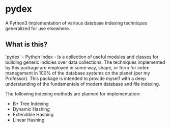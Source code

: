 # pydex
A Python3 implementation of various database indexing techniques generalized for use elsewhere.


## What is this?
'pydex' - Python Index - Is a collection of useful modules and classes for building generic indicies over data collections.
The techniques implemented by this package are employed in some way, shape, or form for index management in 100% of the database systems
on the planet (per my Professor). This package is intended to provide myself with a deep understanding of the fundamentals of modern
database and file indexing.

The following indexing methods are planned for implementation:
- B+ Tree Indexing
- Dynamic Hashing
- Extendible Hashing
- Linear Hashing
